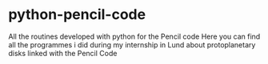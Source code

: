 # python-pencil-code
All the routines developed with python for the Pencil code
Here you can find all the programmes i did during my internship in Lund about protoplanetary disks linked with the Pencil Code

